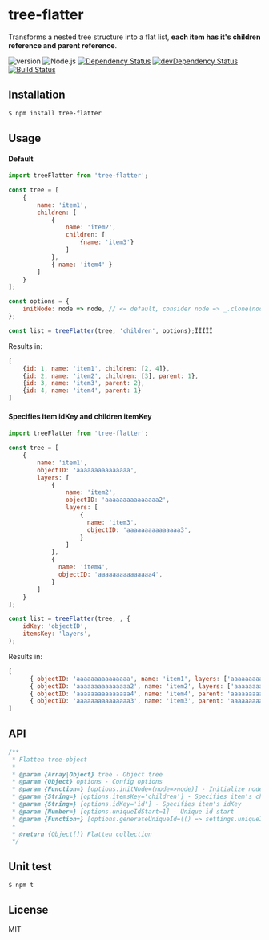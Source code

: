 # tree-flatter

Transforms a nested tree structure into a flat list, **each item has it's children reference and parent reference**.

![version](https://img.shields.io/npm/v/tree-flatter.svg)
![Node.js](https://img.shields.io/badge/node.js-%3E=_6.0-brightgreen.svg)
[![Dependency Status](https://david-dm.org/MrPeak/flatten-tree.svg)](https://david-dm.org/jweidler/flatten-tree)
[![devDependency Status](https://david-dm.org/MrPeak/flatten-tree/dev-status.svg)](https://david-dm.org/jweidler/flatten-tree#info=devDependencies)
[![Build Status](https://api.travis-ci.org/MrPeak/flatten-tree.svg?branch=master)](https://travis-ci.org/travis-ci/travis-web)


## Installation

```bash
$ npm install tree-flatter
```

## Usage

#### Default

```javascript
import treeFlatter from 'tree-flatter';

const tree = [
    {
        name: 'item1',
        children: [
            {
                name: 'item2',
                children: [
                    {name: 'item3'}
                ]
            },
            { name: 'item4' }
        ]
    }
];

const options = {
    initNode: node => node, // <= default, consider node => _.clone(node) to avoid mutating the tree
};

const list = treeFlatter(tree, 'children', options);ÏÏÏÏÏ
```

Results in:

```javascript
[
    {id: 1, name: 'item1', children: [2, 4]},
    {id: 2, name: 'item2', children: [3], parent: 1},
    {id: 3, name: 'item3', parent: 2},
    {id: 4, name: 'item4', parent: 1}
]
```

#### Specifies item idKey and children itemKey

```javascript
import treeFlatter from 'tree-flatter';

const tree = [
    {
        name: 'item1',
        objectID: 'aaaaaaaaaaaaaaa',
        layers: [
            {
                name: 'item2',
                objectID: 'aaaaaaaaaaaaaaa2',
                layers: [
                    {
                      name: 'item3',
                      objectID: 'aaaaaaaaaaaaaaa3',
                    }
                ]
            },
            {
              name: 'item4',
              objectID: 'aaaaaaaaaaaaaaa4',
            }
        ]
    }
];

const list = treeFlatter(tree, , {
    idKey: 'objectID',
    itemsKey: 'layers',
);
```

Results in:

```javascript
[
      { objectID: 'aaaaaaaaaaaaaaa', name: 'item1', layers: ['aaaaaaaaaaaaaaa2', 'aaaaaaaaaaaaaaa4'] },
      { objectID: 'aaaaaaaaaaaaaaa2', name: 'item2', layers: ['aaaaaaaaaaaaaaa3'], parent: 'aaaaaaaaaaaaaaa' },
      { objectID: 'aaaaaaaaaaaaaaa4', name: 'item4', parent: 'aaaaaaaaaaaaaaa' },
      { objectID: 'aaaaaaaaaaaaaaa3', name: 'item3', parent: 'aaaaaaaaaaaaaaa2' },
]
```

## API

```javascript
/**
 * Flatten tree-object
 *
 * @param {Array|Object} tree - Object tree
 * @param {Object} options - Config options
 * @param {Function=} [options.initNode=(node=>node)] - Initialize node
 * @param {String=} [options.itemsKey='children'] - Specifies item's children itemsKey
 * @param {String=} [options.idKey='id'] - Specifies item's idKey
 * @param {Number=} [options.uniqueIdStart=1] - Unique id start
 * @param {Function=} [options.generateUniqueId=(() => settings.uniqueIdStart++)] - Unique id generator
 *
 * @return {Object[]} Flatten collection
 */
```

## Unit test

```bash
$ npm t
```

## License

MIT
